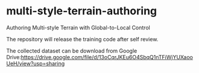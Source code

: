 # multi-style-terrain-authoring

Authoring Multi-style Terrain with Global-to-Local Control

The repository will release the training code after self review.

The collected dataset can be download from Google Drive:https://drive.google.com/file/d/13oCqrJKEu6O4SbqQ1nTFiWjYUXaooUeH/view?usp=sharing
